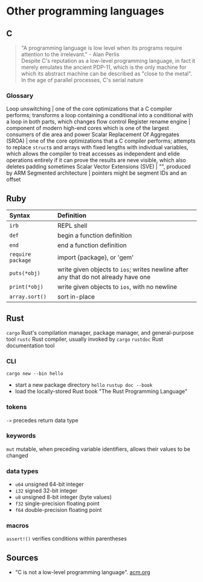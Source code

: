 # Other programming languages
## C
> "A programming language is low level when its programs require attention to the irrelevant." 
> \- Alan Perlis\
Despite C's reputation as a low-level programming language, in fact it merely emulates the ancient PDP-11, which is the only machine for which its abstract machine can be described as "close to the metal". 
In the age of parallel processes, C's serial nature 
### Glossary
Loop unswitching | one of the core optimizations that a C compiler performs; transforms a loop containing a conditional into a conditional with a loop in both parts, which changes flow control
Register rename engine | component of modern high-end cores which is one of the largest consumers of die area and power
Scalar Replacement Of Aggregates (SROA) | one of the core optimizations that a C compiler performs; attempts to replace `struct`s and arrays with fixed lengths with individual variables, which allows the compiler to treat accesses as independent and elide operations entirely if it can prove the results are neve visible, which also deletes padding sometimes
Scalar Vector Extensions (SVE) | "", produced by ARM
Segmented architecture | pointers might be segment IDs and an offset
## Ruby
Syntax            | Definition
:---              | :---
`irb`             | REPL shell
`def`             | begin a function definition
`end`             | end a function definition
`require package` | import {package}, or 'gem'
`puts(*obj)`      | write given objects to `ios`; writes newline after any that do not already have one
`print(*obj)`     | write given objects to `ios`, with no newline
`array.sort()`    | sort in-place
## Rust 
`cargo` Rust's compilation manager, package manager, and general-purpose tool
`rustc` Rust compiler, usually invoked by `cargo`
`rustdoc` Rust documentation tool
### CLI
`cargo new --bin hello`
  - start a new package directory `hello`
`rustup doc --book`
  - load the locally-stored Rust book "The Rust Programming Language"
### tokens
`->` precedes return data type
### keywords
`mut` mutable, when preceding variable identifiers, allows their values to be changed
### data types
  - `u64` unsigned 64-bit integer
  - `i32` signed 32-bit integer
  - `u8` unsigned 8-bit integer (byte values)
  - `f32` single-precision floating point
  - `f64` double-precision floating point
### macros
`assert!()` verifies conditions within parentheses
## Sources
  - "C is not a low-level programming language". [acm.org](https://queue.acm.org/detail.cfm?id=3212479)
